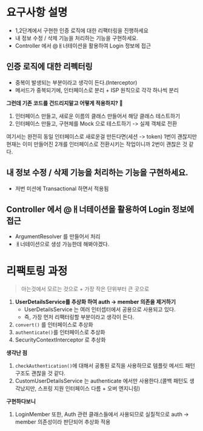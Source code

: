 # 요구사항 설명

* 1,2단계에서 구현한 인증 로직에 대한 리팩터링을 진행하세요
* 내 정보 수정 / 삭제 기능을 처리하는 기능을 구현하세요.
* Controller 에서 @ㅐ너테이션을 활용하여 Login 정보에 접근

## 인증 로직에 대한 리펙터링  
  
* 중복이 발생되는 부분이라고 생각이 든다.(Interceptor)       
* 메서드가 중복되기에, 인터페이스로 분리 + ISP 원칙으로 각각 하나씩 분리     

**그런데 기존 코드를 건드리지말고 어떻게 적용하지? 🤔**   
1. 인터페이스 만들고, 새로운 이름의 클래스 만들어서 해당 클래스 테스트하기 
2. 인터페이스 만들고, 구현체를 Mock 으로 테스트하기 -> 실제 객체로 전환

여기서는 완전히 동일 인터페이스로 새로운걸 만든다면(세션 -> token) 1번이 괜찮지만     
현재는 이미 만들어진 2개를 인터페이스로 전환시키는 작업이니까 2번이 괜찮은 것 같다.   

## 내 정보 수정 / 삭제 기능을 처리하는 기능을 구현하세요.

* 저번 미션에 Transactional 하면서 적용됨  

## Controller 에서 @ㅐ너테이션을 활용하여 Login 정보에 접근   

* ArgumentResolver 를 만들어서 처리   
* ㅐ너테이션으로 생성 가능한데 해봐야겠다.  

# 리팩토링 과정
> 아는것에서 모르는 것으로 + 가장 작은 단위부터 큰 곳으로 

1. **UserDetailsService를 추상화 하여 auth -> member 의존을 제거하기** 
    * UserDetailsService 는 여러 인터셉터에서 공용으로 사용되고 있다.  
    * 즉, 가장 먼저 리팩터링할 부분이라고 생각이 든다.  
2. `convert()` 를 인터페이스로 추상화 
3. `authenticate()`를 인터페이스로 추상화 
4. SecurityContextInterceptor 로 추상화 

**생각난 점**
1. `checkAuthentication()`에 대해서 공통된 로직을 사용하므로 템플릿 메서드 패턴 구조도 괜찮을 것 같다.  
2. CustomUserDetailsService 는 authenticate 에서만 사용한다.(콜백 패턴도 생각났지만, 스프링 지원 인터페이스 다름 + 오버 엔지니링)  

**구현하다보니**  
1. LoginMember 또한, Auth 관련 클래스들에서 사용되므로 실질적으로 auth -> member 의존성이라 판단되어 추상화 적용 
